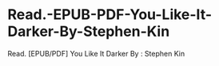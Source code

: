 # Read.-EPUB-PDF-You-Like-It-Darker-By-Stephen-Kin
Read. [EPUB/PDF] You Like It Darker By : Stephen         Kin
